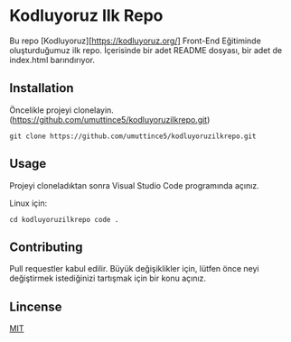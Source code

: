 # Kodluyoruz Ilk Repo

Bu repo [Kodluyoruz][https://kodluyoruz.org/] Front-End Eğitiminde oluşturduğumuz ilk repo. İçerisinde bir adet README dosyası, bir adet de index.html barındırıyor.

## Installation

Öncelikle projeyi clonelayin. (https://github.com/umuttince5/kodluyoruzilkrepo.git)

 `
    git clone https://github.com/umuttince5/kodluyoruzilkrepo.git
 `
## Usage

Projeyi cloneladıktan sonra Visual Studio Code programında açınız.

Linux için:

`
    cd kodluyoruzilkrepo
    code .
`

## Contributing

Pull requestler kabul edilir. Büyük değişiklikler için, lütfen önce neyi değiştirmek istediğinizi tartışmak için bir konu açınız.

## Lincense

[MIT](https://choosealicense.com/licenses/mit/)